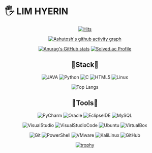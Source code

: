 # 🖐 LIM HYERIN 
<div align="center">

[![Hits](https://hits.seeyoufarm.com/api/count/incr/badge.svg?url=https%3A%2F%2Fgithub.com%2Flimhyerin&count_bg=%23BED6E9&title_bg=%23EDEDED&icon=&icon_color=%23E7E7E7&title=hits&edge_flat=false)](https://hits.seeyoufarm.com)

[![Ashutosh's github activity graph](https://activity-graph.herokuapp.com/graph?username=limhyerin&theme=github)](https://github.com/ashutosh00710/github-readme-activity-graph)
  
  
[![Anurag's GitHub stats](https://github-readme-stats.vercel.app/api?username=limhyerin)](https://github.com/anuraghazra/github-readme-stats)
[![Solved.ac Profile](http://mazassumnida.wtf/api/generate_badge?boj=rin091345)](https://solved.ac/rin091345)

## 🤍Stack🤍

![JAVA](https://img.shields.io/badge/Java-007396.svg?&style=for-the-badge&logo=JAVA&logoColor=white)
![Python](https://img.shields.io/badge/Python-3776AB.svg?&style=for-the-badge&logo=Python&logoColor=white)
![C](https://img.shields.io/badge/C-A8B9CC.svg?&style=for-the-badge&logo=C&logoColor=black)
![HTML5](https://img.shields.io/badge/HTML5-E34F26.svg?&style=for-the-badge&logo=HTML5&logoColor=white)
![Linux](https://img.shields.io/badge/Linux-FCC624.svg?&style=for-the-badge&logo=Linux&logoColor=black)

![Top Langs](https://github-readme-stats.vercel.app/api/top-langs/?username=limhyerin&layout=Demo&theme=Demo)

## 🤍Tools🤍

![PyCharm](https://img.shields.io/badge/PyCharm-000000.svg?&style=for-the-badge&logo=PyCharm&logoColor=white)
![Oracle](https://img.shields.io/badge/Oracle-F80000.svg?&style=for-the-badge&logo=Oracle&logoColor=white)
![EclipseIDE](https://img.shields.io/badge/EclipseIDE-2C2255.svg?&style=for-the-badge&logo=EclipseIDE&logoColor=white)
![MySQL](https://img.shields.io/badge/MySQL-4479A1.svg?&style=for-the-badge&logo=MySQL&logoColor=white)
  
![VisualStudio](https://img.shields.io/badge/VisualStudio-5C2D91.svg?&style=for-the-badge&logo=VisualStudio&logoColor=white)
![VisualStudioCode](https://img.shields.io/badge/VisualStudioCode-007ACC.svg?&style=for-the-badge&logo=VisualStudioCode&logoColor=white)
![Ubuntu](https://img.shields.io/badge/Ubuntu-E95420.svg?&style=for-the-badge&logo=Ubuntu&logoColor=white)
![VirtualBox](https://img.shields.io/badge/VirtualBox-183A61.svg?&style=for-the-badge&logo=VirtualBox&logoColor=white)

![Git](https://img.shields.io/badge/Git-F05032.svg?&style=for-the-badge&logo=Git&logoColor=white)
![PowerShell](https://img.shields.io/badge/PowerShell-5391FE.svg?&style=for-the-badge&logo=PowerShell&logoColor=white)
![VMware](https://img.shields.io/badge/VMware-607078.svg?&style=for-the-badge&logo=VMware&logoColor=white)
![KaliLinux](https://img.shields.io/badge/KaliLinux-557C94.svg?&style=for-the-badge&logo=KaliLinux&logoColor=black)
![GitHub](https://img.shields.io/badge/GitHub-181717.svg?&style=for-the-badge&logo=GitHub&logoColor=white)
  
[![trophy](https://github-profile-trophy.vercel.app/?username=limhyerin&theme=flat&column=7)](https://github.com/dkssud8150/)

</div>
